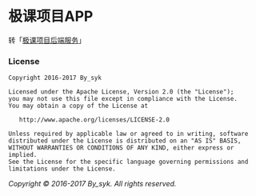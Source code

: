 # 极课项目APP

转「[极课项目后端服务](https://github.com/by-syk/SchTtableServer)」


### License

    Copyright 2016-2017 By_syk

    Licensed under the Apache License, Version 2.0 (the "License");
    you may not use this file except in compliance with the License.
    You may obtain a copy of the License at

       http://www.apache.org/licenses/LICENSE-2.0

    Unless required by applicable law or agreed to in writing, software
    distributed under the License is distributed on an "AS IS" BASIS,
    WITHOUT WARRANTIES OR CONDITIONS OF ANY KIND, either express or implied.
    See the License for the specific language governing permissions and
    limitations under the License.


*Copyright &#169; 2016-2017 By_syk. All rights reserved.*